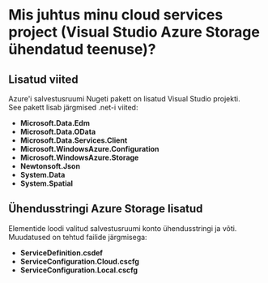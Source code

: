 <properties
    pageTitle="Mis juhtus minu pilvepõhise teenuse project? | Microsoft Azure'i | Visual Studio ühendatud teenused"
    description="Kirjeldab, mis juhtub pärast Visual Studio abil Azure storage konto ühenduse ühendatud teenuste cloud services projekti"
    services="storage"
    documentationCenter=""
    authors="TomArcher"
    manager="douge"
    editor=""/>

<tags
    ms.service="storage"
    ms.workload="web"
    ms.tgt_pltfrm="vs-what-happened"
    ms.devlang="na"
    ms.topic="article"
    ms.date="08/15/2016"
    ms.author="tarcher"/>

# <a name="what-happened-to-my-cloud-services-project-visual-studio-azure-storage-connected-service"></a>Mis juhtus minu cloud services project (Visual Studio Azure Storage ühendatud teenuse)?

## <a name="references-added"></a>Lisatud viited

Azure'i salvestusruumi Nugeti pakett on lisatud Visual Studio projekti.  
See pakett lisab järgmised .net-i viited:

- **Microsoft.Data.Edm**
- **Microsoft.Data.OData**
- **Microsoft.Data.Services.Client**
- **Microsoft.WindowsAzure.Configuration**
- **Microsoft.WindowsAzure.Storage**
- **Newtonsoft.Json**
- **System.Data**
- **System.Spatial**

## <a name="connection-string-for-azure-storage-added"></a>Ühendusstringi Azure Storage lisatud
Elementide loodi valitud salvestusruumi konto ühendusstringi ja võti. Muudatused on tehtud failide järgmisega:

- **ServiceDefinition.csdef**
- **ServiceConfiguration.Cloud.cscfg**
- **ServiceConfiguration.Local.cscfg**
